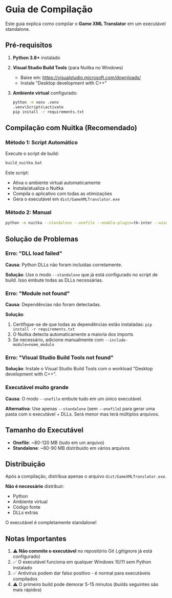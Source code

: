 # Guia de Compilação

Este guia explica como compilar o **Game XML Translator** em um executável standalone.

## Pré-requisitos

1. **Python 3.8+** instalado
2. **Visual Studio Build Tools** (para Nuitka no Windows)
   - Baixe em: https://visualstudio.microsoft.com/downloads/
   - Instale "Desktop development with C++"

3. **Ambiente virtual** configurado:
   ```bash
   python -m venv .venv
   .venv\Scripts\activate
   pip install -r requirements.txt
   ```

## Compilação com Nuitka (Recomendado)

### Método 1: Script Automático

Execute o script de build:
```bash
build_nuitka.bat
```

Este script:
- Ativa o ambiente virtual automaticamente
- Instala/atualiza o Nuitka
- Compila o aplicativo com todas as otimizações
- Gera o executável em `dist/GameXMLTranslator.exe`

### Método 2: Manual

```bash
python -m nuitka --standalone --onefile --enable-plugin=tk-inter --windows-icon-from-ico=assets/icon.ico --windows-console-mode=disable --include-data-dir=locales=locales --include-data-dir=assets=assets --output-filename=GameXMLTranslator.exe --output-dir=dist main.py
```

## Solução de Problemas

### Erro: "DLL load failed"

**Causa**: Python DLLs não foram incluídas corretamente.

**Solução**: Use o modo `--standalone` que já está configurado no script de build. Isso embute todas as DLLs necessárias.

### Erro: "Module not found"

**Causa**: Dependências não foram detectadas.

**Solução**:
1. Certifique-se de que todas as dependências estão instaladas: `pip install -r requirements.txt`
2. O Nuitka detecta automaticamente a maioria dos imports
3. Se necessário, adicione manualmente com `--include-module=nome_modulo`

### Erro: "Visual Studio Build Tools not found"

**Solução**: Instale o Visual Studio Build Tools com o workload "Desktop development with C++".

### Executável muito grande

**Causa**: O modo `--onefile` embute tudo em um único executável.

**Alternativa**: Use apenas `--standalone` (sem `--onefile`) para gerar uma pasta com o executável + DLLs. Será menor mas terá múltiplos arquivos.

## Tamanho do Executável

- **Onefile**: ~80-120 MB (tudo em um arquivo)
- **Standalone**: ~60-90 MB distribuído em vários arquivos

## Distribuição

Após a compilação, distribua apenas o arquivo `dist/GameXMLTranslator.exe`.

**Não é necessário** distribuir:
- Python
- Ambiente virtual
- Código fonte
- DLLs extras

O executável é completamente standalone!

## Notas Importantes

1. ⚠️ **Não commite o executável** no repositório Git (.gitignore já está configurado)
2. ✅ O executável funciona em qualquer Windows 10/11 sem Python instalado
3. ✅ Antivírus podem dar falso positivo - é normal para executáveis compilados
4. ⚠️ O primeiro build pode demorar 5-15 minutos (builds seguintes são mais rápidos)
